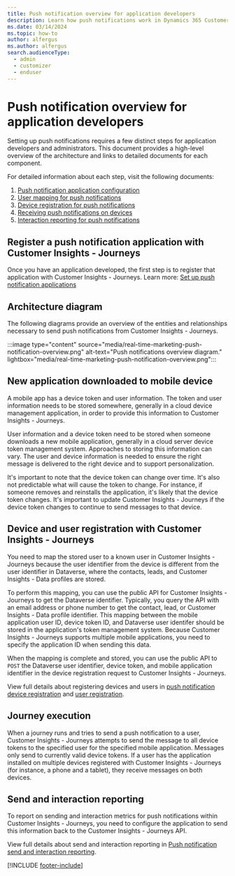```yaml
---
title: Push notification overview for application developers
description: Learn how push notifications work in Dynamics 365 Customer Insights - Journeys.
ms.date: 03/14/2024
ms.topic: how-to
author: alfergus
ms.author: alfergus
search.audienceType: 
  - admin
  - customizer
  - enduser
---
```


# Push notification overview for application developers

Setting up push notifications requires a few distinct steps for application developers and administrators. This document provides a high-level overview of the architecture and links to detailed documents for each component.

For detailed information about each step, visit the following documents:

1. [Push notification application configuration](push-notifications-setup.md)
1. [User mapping for push notifications](developer-push-user-mapping.md)
1. [Device registration for push notifications](developer-push-device-registration.md)
1. [Receiving push notifications on devices](developer-notifications.md)
1. [Interaction reporting for push notifications](developer-push-interactions.md)

## Register a push notification application with Customer Insights - Journeys

Once you have an application developed, the first step is to register that application with Customer Insights - Journeys. Learn more: [Set up push notification applications](push-notifications-setup.md)

## Architecture diagram

The following diagrams provide an overview of the entities and relationships necessary to send push notifications from Customer Insights - Journeys.

:::image type="content" source="media/real-time-marketing-push-notification-overview.png" alt-text="Push notifications overview diagram." lightbox="media/real-time-marketing-push-notification-overview.png":::

## New application downloaded to mobile device

A mobile app has a device token and user information. The token and user information needs to be stored somewhere, generally in a cloud device management application, in order to provide this information to Customer Insights - Journeys.

User information and a device token need to be stored when someone downloads a new mobile application, generally in a cloud server device token management system. Approaches to storing this information can vary. The user and device information is needed to ensure the right message is delivered to the right device and to support personalization.

It's important to note that the device token can change over time. It's also not predictable what will cause the token to change. For instance, if someone removes and reinstalls the application, it's likely that the device token changes. It's important to update Customer Insights - Journeys if the device token changes to continue to send messages to that device.

## Device and user registration with Customer Insights - Journeys

You need to map the stored user to a known user in Customer Insights - Journeys because the user identifier from the device is different from the user identifier in Dataverse, where the contacts, leads, and Customer Insights - Data profiles are stored.

To perform this mapping, you can use the public API for Customer Insights - Journeys to get the Dataverse identifier. Typically, you query the API with an email address or phone number to get the contact, lead, or Customer Insights - Data profile identifier. This mapping between the mobile application user ID, device token ID, and Dataverse user identifer should be stored in the application's token management system. Because Customer Insights - Journeys supports multiple mobile applications, you need to specify the application ID when sending this data.

When the mapping is complete and stored, you can use the public API to `POST` the Dataverse user identifier, device token, and mobile application identifier in the device registration request to Customer Insights - Journeys.

View full details about registering devices and users in [push notification device registration](developer-push-device-registration.md) and [user registration](developer-push-user-mapping.md).

## Journey execution

When a journey runs and tries to send a push notification to a user, Customer Insights - Journeys attempts to send the message to all device tokens to the specified user for the specified mobile application. Messages only send to currently valid device tokens. If a user has the application installed on multiple devices registered with Customer Insights - Journeys (for instance, a phone and a tablet), they receive messages on both devices.

## Send and interaction reporting

To report on sending and interaction metrics for push notifications within Customer Insights - Journeys, you need to configure the application to send this information back to the Customer Insights - Journeys API.

View full details about send and interaction reporting in [Push notification send and interaction reporting](developer-notifications.md).

[!INCLUDE [footer-include](./includes/footer-banner.md)]
